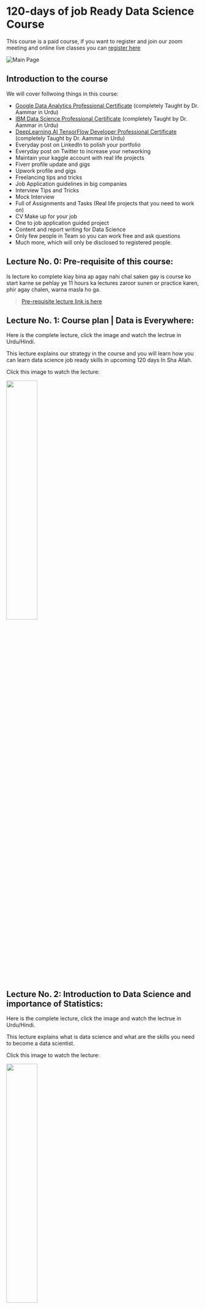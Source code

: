 # 120-days of job Ready Data Science Course 
This course is a paid course, if you want to register and join our zoom meeting and online live classes you can [register here](https://forms.gle/aB3VbemahWTxGtGx8)

![Main Page](resources/00.png)

## Introduction to the course

We will cover follwoing things in this course:

* [Google Data Analytics Professional Certificate](https://www.coursera.org/professional-certificates/google-data-analytics) (completely Taught by Dr. Aammar in Urdu)
* [IBM Data Science Professional Certificate](https://www.coursera.org/professional-certificates/ibm-data-science) (completely Taught by Dr. Aammar in Urdu)
* [DeepLearning.AI TensorFlow Developer Professional Certificate](https://www.coursera.org/professional-certificates/tensorflow-in-practice) (completely Taught by Dr. Aammar in Urdu)
* Everyday post on LinkedIn to polish your portfolio
* Everyday post on Twitter to increase your networking
* Maintain your kaggle account with real life projects
* Fiverr profile update and gigs
* Upwork profile and gigs
* Freelancing tips and tricks
* Job Application guidelines in big companies
* Interview Tips and Tricks
* Mock Interview
* Full of Assignments and Tasks (Real life projects that you need to work on)
* CV Make up for your job
* One to job application guided project
* Content and report writing for Data Science
* Only few people in Team so you can work free and ask questions
* Much more, which will only be disclosed to registered people.

## **Lecture No. 0: Pre-requisite of this course:**

Is lecture ko complete kiay bina ap agay nahi chal saken gay is course ko start karne se pehlay ye 11 hours ka lectures zaroor sunen or practice karen, phir agay chalen, warna masla ho ga.

>[Pre-requisite lecture link is here](https://www.youtube.com/live/xjTMkxVSSxg?feature=share)

## **Lecture No. 1: Course plan | Data is Everywhere:**

Here is the complete lecture, click the image and watch the lectrue in Urdu/Hindi.

This lecture explains our strategy in the course and you will learn how you can learn data science job ready skills in upcoming 120 days In Sha Allah.

Click this image to watch the lecture:

[<img src="./resources/01.png" width="40%">](https://www.youtube.com/live/2pM_RTd8NKg?feature=share "Data Data Every where")

## **Lecture No. 2: Introduction to Data Science and importance of Statistics:**

Here is the complete lecture, click the image and watch the lectrue in Urdu/Hindi.

This lecture explains what is data science and what are the skills you need to become a data scientist.

Click this image to watch the lecture:

[<img src="./resources/02.png" width="40%">](https://www.youtube.com/live/V8iUK5fJo5g?feature=share "Introduction to Data Science")

## **Lecture No. 3: Statistics to Data Science:**

Here is the complete lecture, click the image and watch the lectrue in Urdu/Hindi.

This lecture explains what is statistics and how it is related to data science.

Click this image to watch the lecture:

[<img src="./resources/03.png" width="40%">](https://www.youtube.com/live/UmiYoRNq0oA?feature=share "Statistics to Data Science")

## **Lecture No. 4: Stat ka zero se start (Complete Workshop):**

This lecture is the complete workshop on statistics for Data Science and tells you basic - advance concepts in Data Science.

This lecture explains why statistics is important for data science.

Click this image to watch the lecture:

[<img src="./resources/04.png" width="40%">](https://www.youtube.com/live/ptp9XcvONfw?feature=share "Stat ki workshop")

## **Lecture No. 5: Introduction to Python and Data Science Revision:**

Here is the complete lecture, click the image and watch the lectrue in Urdu/Hindi.

Please revise this lecture before going to the next step. This lecture was a pre-requisite for the course. Is liay is lecture ko pehlay ap practice karen phir agay chalen, warna maslay masael hun gay.

Click this image to watch the lecture:

[<img src="./resources/05.png" width="40%">](https://www.youtube.com/live/xjTMkxVSSxg?feature=share "Revision of Data Science")

## **Lecture No. 6: Statistics for Data Science (Scales of Measurements and details about Data Types):**

Here is the complete lecture, click the image and watch the lectrue in Urdu/Hindi.

This lecture explains the scales of measurements and Data Types in statistics.

Click this image to watch the lecture:

[<img src="./resources/06.png" width="40%">](https://www.youtube.com/live/HTn4zNLBa1I?feature=share "Phase-I")

## **Lecture No. 7: Descriptive vs. Inferential  Statistics (Choosing a right statistical Method):**

Here is the complete lecture, click the image and watch the lectrue in Urdu/Hindi.
This lecture explains the Descriptive Statistics in statistics. 

Click this image to watch the lecture:

[<img src="./resources/07.png" width="40%">](https://www.youtube.com/live/rsfPdUANZIY?feature=share "Phase-II and Phase-III")

## **Lecture No. 8: Descriptive and Inferential Statistics:**

Here is the complete lecture, click the image and watch the lectrue in Urdu/Hindi.

> **Part-1**\
Click this image to watch the lecture:

[<img src="./resources/08a.png" width="40%">](https://www.youtube.com/live/F51AV1czAAc?feature=share "Phase-II and Phase-III")

> **Part-2**\
Click this image to watch the lecture:

[<img src="./resources/08b.png" width="40%">](https://www.youtube.com/live/QX2jZgXgqYM?feature=share "Phase-II and Phase-III")

## **Lecture No. 9: Statistics:**

Here is the complete lecture, click the image and watch the lectrue in Urdu/Hindi.

> **Part-1** Inferential Statistics for Data Science\
[<img src="./resources/09a.png" width="40%">](https://www.youtube.com/live/Wl28DaEoZXc?feature=share&t=411 "Statistics")

> **Part-2** Inferential Statistics for Data Science\
[<img src="./resources/09b.png" width="40%">](https://www.youtube.com/live/1kldE86nL9E?feature=share&t=152 "Statistics")

## **Lecture No. 10: Statistics:**

Here is the complete lecture, click the image and watch the lectrue in Urdu/Hindi.

> **Part-1** Hypothesis Testing\
[<img src="./resources/10a.png" width="40%">](https://www.youtube.com/live/UFVyzGZpUWE?feature=share&t=110 "Statistics")

> **Part-2** Important Terms in Statistics\
[<img src="./resources/10b.png" width="40%">](https://www.youtube.com/live/I9VI5_DkZoU?feature=share "Statistics")


## Lecture No. 11: Data Analytics Skills and Job plans:

Here is the complete lecture, click the image and watch the lectrue in Urdu/Hindi.

[<img src="./resources/11.png" width="40%">](https://www.youtube.com/live/rSZIzQGaprw?feature=share "Statistics")

## Lecture No. 12: (Revise the Lecture 11) Data Analytics Skills and Job plans:

Here is the complete lecture, click the image and watch the lectrue in Urdu/Hindi.

[<img src="./resources/12.png" width="40%">](https://www.youtube.com/live/rSZIzQGaprw?feature=share "Statistics")


## Lecture No. 13: Spreadsheets in Data Science

We will learn about MS Excel for next few lectures and the lectures will be uploaded here in sequence.

These instructions are a must thing to learn during this MS Excel Series, MS Excel aik bht bara software hy and we can not finish in short time, main ap ko basics sikhaoun ga but you have to learn the advance techniques. Q k har aik company main MS Excel se hi start kia jata hy.

> **Installation**\
> Install MS Excel office 365 free for life time [here](https://www.youtube.com/watch?v=97PIQ3kDl5A)
---

>You also have to practice yourself for MS Excel basics from following online free resources:
>1.  [Learn the basics of MS Excell from here](https://support.microsoft.com/en-us/office/excel-video-training-9bc05390-e94c-46af-a5b3-d7c22f6990bb)
> 2. [Learn Basic to Intermediate MS Excel from here](https://www.linkedin.com/learning/excel-essential-training-microsoft-365-17231101/getting-started-with-excel-for-microsoft-365?autoplay=true)

Here is the complete lecture, click the image and watch the lectrue in Urdu/Hindi.

[<img src="./resources/13.png" width="40%">](e "Statistics")


# Information about the instructor:

[<img src="./resources/aammar.jpeg" width="50%">](https://www.facebook.com/groups/codanics/permalink/1872283496462303/ "Image")


**Dr. Muhammad Aammar Tufail**

PhD Data Science in Agriculture\
[Youtube channel](https://www.youtube.com/channel/UCmNXJXWONLNF6bdftGY0Otw/)\
[Twitter](https://twitter.com/aammar_tufail)\
[Linkedin](https://www.linkedin.com/in/muhammad-aammar-tufail-02471213b/)\
[github](https://github.com/AammarTufail)

contact: aammar@codanics.com